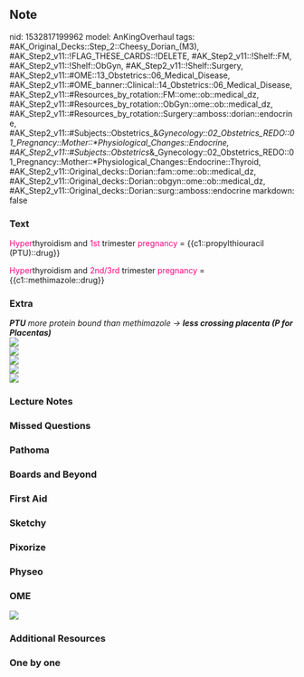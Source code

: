 ## Note
nid: 1532817199962
model: AnKingOverhaul
tags: #AK_Original_Decks::Step_2::Cheesy_Dorian_(M3), #AK_Step2_v11::!FLAG_THESE_CARDS::!DELETE, #AK_Step2_v11::!Shelf::FM, #AK_Step2_v11::!Shelf::ObGyn, #AK_Step2_v11::!Shelf::Surgery, #AK_Step2_v11::#OME::13_Obstetrics::06_Medical_Disease, #AK_Step2_v11::#OME_banner::Clinical::14_Obstetrics::06_Medical_Disease, #AK_Step2_v11::#Resources_by_rotation::FM::ome::ob::medical_dz, #AK_Step2_v11::#Resources_by_rotation::ObGyn::ome::ob::medical_dz, #AK_Step2_v11::#Resources_by_rotation::Surgery::amboss::dorian::endocrine, #AK_Step2_v11::#Subjects::Obstetrics_&_Gynecology::02_Obstetrics_REDO::01_Pregnancy::Mother::*Physiological_Changes::Endocrine, #AK_Step2_v11::#Subjects::Obstetrics_&_Gynecology::02_Obstetrics_REDO::01_Pregnancy::Mother::*Physiological_Changes::Endocrine::Thyroid, #AK_Step2_v11::Original_decks::Dorian::fam::ome::ob::medical_dz, #AK_Step2_v11::Original_decks::Dorian::obgyn::ome::ob::medical_dz, #AK_Step2_v11::Original_decks::Dorian::surg::amboss::endocrine
markdown: false

### Text
<font color="#FC0280">Hyper</font>thyroidism and <font color=
"#FC0280">1st</font> trimester <font color=
"#FC0280">pregnancy</font> = {{c1::propylthiouracil (PTU)::drug}}
<div>
  <font color="#FC0280">Hyper</font>thyroidism and <font color=
  "#FC0280">2nd/3rd</font> trimester <font color=
  "#FC0280">pregnancy</font> = {{c1::methimazole::drug}}
</div>

### Extra
<div>
  <i><b style="">PTU</b> more protein bound than methimazole →
  <b style="">less crossing placenta (P for Placentas)</b></i>
</div>
<div><img src="paste-2382031812034561.jpg"></div>
<div><img src=
"Screen%20Shot%202017-05-01%20at%204.30.03%20PM.png"></div>
<div><img src="paste-69763153788931.jpg"></div>
<div><img src="paste-685661464035331.jpg"></div>
<div><img src="paste-685794608021507.jpg"></div>

### Lecture Notes


### Missed Questions


### Pathoma


### Boards and Beyond


### First Aid


### Sketchy


### Pixorize


### Physeo


### OME
<div class="ome-widget">
  <a href=
  "https://onlinemeded.org/spa/obstetrics/medical-disease/acquire?ref=anki">
  <img src="_OME_AnkiFlashcards_Lesson_5.png"></a>
</div>

### Additional Resources


### One by one

